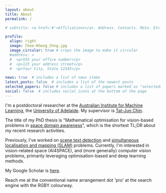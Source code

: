 ```yaml
---
layout: about
title: About
permalink: /

# subtitle: <a href='#'>Affiliations</a>. Address. Contacts. Moto. Etc.

profile:
  align: right
  image: Chee-Kheng_Chng.jpg
  image_circular: true # crops the image to make it circular
  #address: >
  #  <p>555 your office number</p>
  #  <p>123 your address street</p>
  #  <p>Your City, State 12345</p>

news: true  # includes a list of news items
latest_posts: false  # includes a list of the newest posts
selected_papers: false # includes a list of papers marked as "selected={true}"
social: false  # includes social icons at the bottom of the page
---
```

I'm a postdoctoral researcher at the [Australian Institute for Machine Learning](https://www.adelaide.edu.au/aiml), the [University of Adelaide](https://www.adelaide.edu.au). My supervisor is [Tat-Jun Chin](https://cs.adelaide.edu.au/~ssl/author/tat-jun-chin/).

The title of my PhD thesis is "Mathematical optimisation for vision-based problems in [space domain awareness](https://www.marcusholzinger.com/space-situational-or-domain-awareness-know-the-difference/)", which is the shortest TL;DR about my recent research activities. 

Previously, I've worked on [scene text detection](https://paperswithcode.com/task/scene-text-detection) and [simultaneous localisation and mapping (SLAM)](https://paperswithcode.com/task/simultaneous-localization-and-mapping) problems. Currently, I'm interested in vision-related space (AI4SPACE), and (more generally) computer vision problems, primarily leveraging optimisation-based and deep learning methods.

My Google Scholar is [here](https://scholar.google.com.au/citations?user=ca90ZhoAAAAJ&hl=en).

Reach me at the conventional name arrangement dot 'pro' at the search engine with the RGBY colourway.


<!---

Put your address / P.O. box / other info right below your picture. You can also disable any of these elements by editing `profile` property of the YAML header of your `_pages/about.md`. Edit `_bibliography/papers.bib` and Jekyll will render your [publications page](/al-folio/publications/) automatically.

Link to your social media connections, too. This theme is set up to use [Font Awesome icons](http://fortawesome.github.io/Font-Awesome/) and [Academicons](https://jpswalsh.github.io/academicons/), like the ones below. Add your Facebook, Twitter, LinkedIn, Google Scholar, or just disable all of them.

--->
